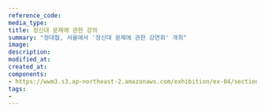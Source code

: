 ```yaml
---
reference_code:
media_type:
title: 정신대 문제에 관한 강의
summary: "정대협, 서울에서 '정신대 문제에 관한 강연회' 개최"
image:
description:
modified_at:
created_at:
components:
- https://wwm3.s3.ap-northeast-2.amazonaws.com/exhibition/ex-04/section-01-right/13_정신대+문제에+관한+강의.JPG
tags:
-
---
```

